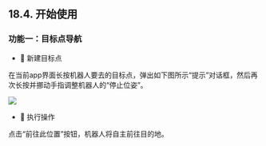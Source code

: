﻿## 18.4.	开始使用
### 功能一：目标点导航
* 	新建目标点

在当前app界面长按机器人要去的目标点，弹出如下图所示“提示”对话框，然后再次长按并挪动手指调整机器人的“停止位姿”。

<img src="https://imgconvert.csdnimg.cn/aHR0cHM6Ly9oYmltZy5odWFiYW5pbWcuY29tLzhkYjg4OWJlZjQ1NTNkMjdiNTRhZTlmMWRlOGYzZjVlNGIxODliMjBjNjEzLVB0TlRkUF9mdzY1OA?x-oss-process=image/format,png" align=center />

* 	执行操作

点击“前往此位置”按钮，机器人将自主前往目的地。